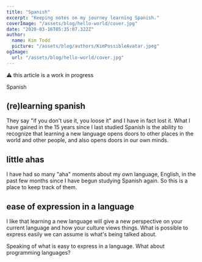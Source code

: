 ```yaml
---
title: "Spanish"
excerpt: "Keeping notes on my journey learning Spanish."
coverImage: "/assets/blog/hello-world/cover.jpg"
date: "2020-03-16T05:35:07.322Z"
author:
  name: Kim Todd
  picture: "/assets/blog/authors/KimPossibleAvatar.jpeg"
ogImage:
  url: "/assets/blog/hello-world/cover.jpg"
---
```


⚠️ this article is a work in progress

Spanish

## (re)learning spanish

They say "if you don't use it, you loose it" and I have in fact lost it. What I have gained in the 15 years since I last studied Spanish is the ability to recognize that learning a new language opens doors to other places in the world and other people, and also opens doors in our own minds.

## little ahas

I have had so many "aha" moments about my own language, English, in the past few months since I have begun studying Spanish again. So this is a place to keep track of them.

## ease of expression in a language

I like that learning a new language will give a new perspective on your current language and how your culture views things. What is possible to express easily we can assume is what's being talked about.

Speaking of what is easy to express in a language. What about programming languages?
